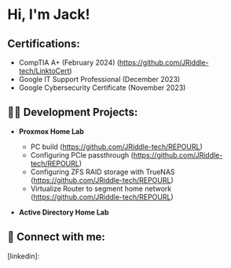 <h1>Hi, I'm Jack! </h1>

<h2>Certifications:</h2>

  - CompTIA A+ (February 2024) (https://github.com/JRiddle-tech/LinktoCert)
  - Google IT Support Professional (December 2023)
  - Google Cybersecurity Certificate (November 2023)

<h2>👨‍💻 Development Projects:</h2>

- <b>Proxmox Home Lab </b>
  - PC build (https://github.com/JRiddle-tech/REPOURL)
  - Configuring PCIe passthrough (https://github.com/JRiddle-tech/REPOURL)
  - Configuring ZFS RAID storage with TrueNAS (https://github.com/JRiddle-tech/REPOURL)
  - Virtualize Router to segment home network (https://github.com/JRiddle-tech/REPOURL)

- <b> Active Directory Home Lab </b>

<h2> 🤳 Connect with me:</h2>

[twitter]:
[youtube]: 
[linkedin]:

<!--
Here are some ideas to get you started:

- 🔭 I’m currently working on ...
- 🌱 I’m currently learning ...
- 👯 I’m looking to collaborate on ...
- 🤔 I’m looking for help with ...
- 💬 Ask me about ...
- 📫 How to reach me: ...
- 😄 Pronouns: ...
- ⚡ Fun fact: ...
-->
